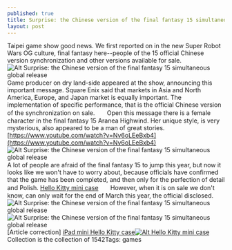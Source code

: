 ```yaml
---
published: true
title: Surprise: the Chinese version of the final fantasy 15 simultaneous global release
layout: post
---
```

Taipei game show good news. We first reported on in the new Super Robot Wars OG culture, final fantasy here--people of the 15 official Chinese version synchronization and other versions available for sale.![Alt Surprise: the Chinese version of the final fantasy 15 simultaneous global release](http://carbonfibercase.files.wordpress.com/2016/04/78386568.jpeg)　　Game producer on dry land-side appeared at the show, announcing this important message. Square Enix said that markets in Asia and North America, Europe, and Japan market is equally important. The implementation of specific performance, that is the official Chinese version of the synchronization on sale.　　Open this message there is a female character in the final fantasy 15 Aranea Highwind. Her unique style, is very mysterious, also appeared to be a man of great stories. [https://www.youtube.com/watch?v=Nv6oLEeBxb4](https://www.youtube.com/watch?v=Nv6oLEeBxb4) ![Alt Surprise: the Chinese version of the final fantasy 15 simultaneous global release](http://carbonfibercase.files.wordpress.com/2016/04/78384ab0.jpeg)　　A lot of people are afraid of the final fantasy 15 to jump this year, but now it looks like we won\'t have to worry about, because officials have confirmed that the game has been completed, and then only for the perfection of detail and Polish. [Hello Kitty mini case](http://www.nodcase.com/hello-kitty-leather-case-for-ipad-mini-1-2-3-p-5225.html)　　However, when it is on sale we don\'t know, can only wait for the end of March this year, the official disclosed.![Alt Surprise: the Chinese version of the final fantasy 15 simultaneous global release](http://carbonfibercase.files.wordpress.com/2016/04/7839bb99.jpeg)![Alt Surprise: the Chinese version of the final fantasy 15 simultaneous global release](http://carbonfibercase.files.wordpress.com/2016/04/783e3b07.jpeg)[Article correction] [iPad mini Hello Kitty case](https://hermestyle.wordpress.com/2016/03/13/hard-to-create-open-class-online-early-adopters-htc-vive/)[![Alt Hello Kitty mini case](http://www.nodcase.com/images/large/ipad/hello_kitty_mi802_lrg.jpg)](http://www.nodcase.com/hello-kitty-leather-case-for-ipad-mini-1-2-3-p-5225.html)Collection is the collection of 1542Tags: games